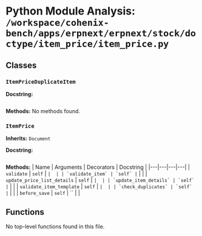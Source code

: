 # Python Module Analysis: `/workspace/cohenix-bench/apps/erpnext/erpnext/stock/doctype/item_price/item_price.py`

## Classes

### `ItemPriceDuplicateItem`


**Docstring:**
```

```

**Methods:**
No methods found.

### `ItemPrice`
**Inherits:** `Document`


**Docstring:**
```

```

**Methods:**
| Name | Arguments | Decorators | Docstring |
|---|---|---|---|
| `validate` | `self` | `` |  |
| `validate_item` | `self` | `` |  |
| `update_price_list_details` | `self` | `` |  |
| `update_item_details` | `self` | `` |  |
| `validate_item_template` | `self` | `` |  |
| `check_duplicates` | `self` | `` |  |
| `before_save` | `self` | `` |  |





## Functions

No top-level functions found in this file.
